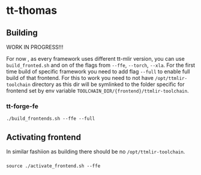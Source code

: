 # tt-thomas


## Building

WORK IN PROGRESS!!!

For now , as every framework uses different tt-mlir version, you can use `build_fronted.sh` and on of the flags from `--ffe`, `--torch`, `--xla`.
For the first time build of specific framework you need to add flag `--full` to enable full build of that frontend.
For this to work you need to not have `/opt/ttmlir-toolchain` directory as this dir will be symlinked to the folder specific for frontend set by env variable `TOOLCHAIN_DIR/{frontend}/ttmlir-toolchain`.

### tt-forge-fe

```
./build_frontends.sh --ffe --full
```

## Activating frontend

In similar fashiion as building there should be no `/opt/ttmlir-toolchain`.

###
```
source ./activate_frontend.sh --ffe
```